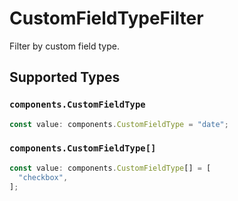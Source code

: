 # CustomFieldTypeFilter

Filter by custom field type.


## Supported Types

### `components.CustomFieldType`

```typescript
const value: components.CustomFieldType = "date";
```

### `components.CustomFieldType[]`

```typescript
const value: components.CustomFieldType[] = [
  "checkbox",
];
```

